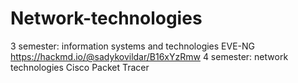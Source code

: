 # Network-technologies
3 semester: information systems and technologies EVE-NG  https://hackmd.io/@sadykovildar/B16xYzRmw
	4 semester: network technologies Cisco Packet Tracer
